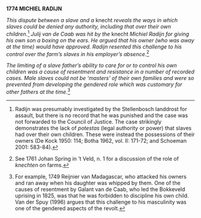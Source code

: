 **1774 MICHIEL RADIJN**

*This dispute between a slave and a* knecht *reveals the ways in which
slaves could be denied any authority, including that over their own
children.*[^1] *Julij van de Caab was hit by the* knecht *Michiel Radijn
for giving his own son a boxing on the ears. He argued that his owner
(who was away at the time) would have approved. Radijn resented this
challenge to his control over the farm’s slaves in his employer’s
absence.*[^2]

*The limiting of a slave father’s ability to care for or to control his
own children was a cause of resentment and resistance in a number of
recorded cases. Male slaves could not be ‘masters’ of their own families
and were so prevented from developing the gendered role which was
customary for other fathers at the time.*[^3]

[^1]: Radijn was presumably investigated by the Stellenbosch landdrost
    for assault, but there is no record that he was punished and the
    case was not forwarded to the Council of Justice. The case
    strikingly demonstrates the lack of *potestas* (legal authority or
    power) that slaves had over their own children. These were instead
    the possessions of their owners (De Kock 1950: 114; Botha 1962, vol.
    II: 171-72; and Schoeman 2001: 583-84).

[^2]: See 1761 Johan Spring in ’t Veld, n. 1 for a discussion of the
    role of *knechten* on farms.

[^3]: For example, 1749 Reijnier van Madagascar, who attacked his owners
    and ran away when his daughter was whipped by them. One of the
    causes of resentment by Galant van de Caab, who led the Bokkeveld
    uprising in 1825, was that he was forbidden to discipline his own
    child. Van der Spuy (1996) argues that this challenge to his
    masculinity was one of the gendered aspects of the revolt.

